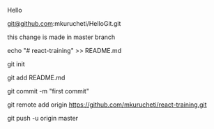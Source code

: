 Hello

git@github.com:mkurucheti/HelloGit.git

this change is made in master branch

echo "# react-training" >> README.md

git init

git add README.md

git commit -m "first commit"

git remote add origin https://github.com/mkurucheti/react-training.git

git push -u origin master
